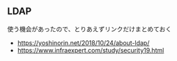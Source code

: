 LDAP
---

使う機会があったので、とりあえずリンクだけまとめておく

- https://yoshinorin.net/2018/10/24/about-ldap/
- https://www.infraexpert.com/study/security19.html
